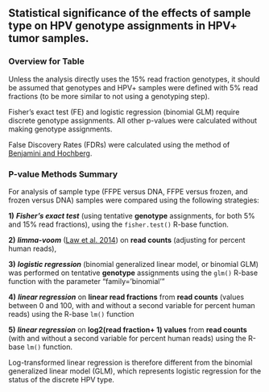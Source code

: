 Statistical significance of the effects of sample type on HPV genotype assignments in HPV+ tumor samples.
-----------------

### Overview for Table

Unless the analysis directly uses the 15% read fraction genotypes, it should be assumed that genotypes and HPV+ samples were defined with 5% read fractions (to be more similar to not using a genotyping step).

Fisher’s exact test (FE) and logistic regression (binomial GLM) require discrete genotype assignments. All other p-values were calculated without making genotype assignments.

False Discovery Rates (FDRs) were calculated using the method of [Benjamini and Hochberg](https://www.jstor.org/stable/2346101).

### P-value Methods Summary

For analysis of sample type (FFPE versus DNA, FFPE versus frozen, and frozen versus DNA) samples were compared using the following strategies:

**1)** ***Fisher’s exact test*** (using tentative **genotype** assignments, for both 5% and 15% read fractions), using the `fisher.test()` R-base function.

**2)** ***limma-voom*** ([Law et al. 2014](https://genomebiology.biomedcentral.com/articles/10.1186/gb-2014-15-2-r29)) on **read counts** (adjusting for percent human reads), 

**3)** ***logistic regression*** (binomial generalized linear model, or binomial GLM) was performed on tentative **genotype** assignments using the `glm()` R-base function with the parameter “family=’binomial’”

**4)** ***linear regression*** on **linear read fractions** from **read counts** (values between 0 and 100, with and without a second variable for percent human reads) using the R-base `lm()` function

**5)** ***linear regression*** on **log2(read fraction+ 1) values** from **read counts** (with and without a second variable for percent human reads) using the R-base `lm()` function.

Log-transformed linear regression is therefore different from the binomial generalized linear model (GLM), which represents logistic regression for the status of the discrete HPV type.
